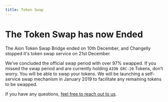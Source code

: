 ```yaml
---
title: Token Swap
---
```


# The Token Swap has now Ended

The Aion Token Swap Bridge ended on 10th December, and Changelly stopped it's token swap service on 21st December.

We’ve concluded the official swap period with over 97% swapped. If you missed the swap period and are currently holding `AION ERC-20` Tokens, don’t worry. You will be able to swap your tokens. We will be launching a self-service swap mechanism in January 2019 to facilitate any remaining tokens to be swapped.

If you have any questions, [feel free to reach out to us](mailto:hello@aion.network).